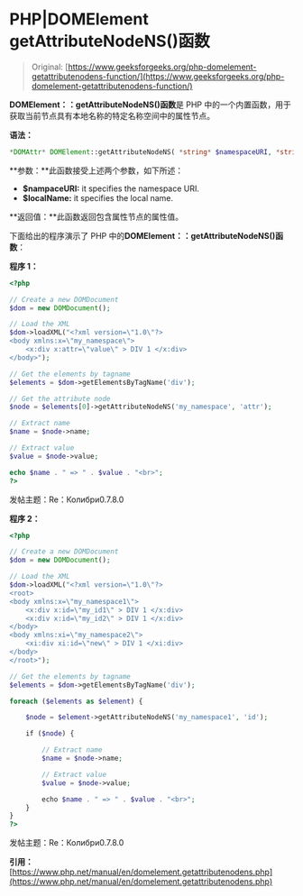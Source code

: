 # PHP|DOMElement getAttributeNodeNS()函数

> Original: [https://www.geeksforgeeks.org/php-domelement-getattributenodens-function/](https://www.geeksforgeeks.org/php-domelement-getattributenodens-function/)

**DOMElement：：getAttributeNodeNS()函数**是 PHP 中的一个内置函数，用于获取当前节点具有本地名称的特定名称空间中的属性节点。

**语法：**

```php
*DOMAttr* DOMElement::getAttributeNodeNS( *string* $namespaceURI, *string* $localName )
```

**参数：**此函数接受上述两个参数，如下所述：

*   **$nampaceURI:** it specifies the namespace URI.
*   **$localName:** it specifies the local name.

**返回值：**此函数返回包含属性节点的属性值。

下面给出的程序演示了 PHP 中的**DOMElement：：getAttributeNodeNS()函数**：

**程序 1：**

```php
<?php

// Create a new DOMDocument
$dom = new DOMDocument();

// Load the XML
$dom->loadXML("<?xml version=\"1.0\"?>
<body xmlns:x=\"my_namespace\">
    <x:div x:attr=\"value\" > DIV 1 </x:div>
</body>");

// Get the elements by tagname
$elements = $dom->getElementsByTagName('div');

// Get the attribute node
$node = $elements[0]->getAttributeNodeNS('my_namespace', 'attr');

// Extract name
$name = $node->name;

// Extract value
$value = $node->value;

echo $name . " => " . $value . "<br>";
?>
```

发帖主题：Re：Колибри0.7.8.0

**程序 2：**

```php
<?php

// Create a new DOMDocument
$dom = new DOMDocument();

// Load the XML
$dom->loadXML("<?xml version=\"1.0\"?>
<root>
<body xmlns:x=\"my_namespace1\">
    <x:div x:id=\"my_id1\" > DIV 1 </x:div>
    <x:div x:id=\"my_id2\" > DIV 1 </x:div>
</body>
<body xmlns:xi=\"my_namespace2\">
    <xi:div xi:id=\"new\" > DIV 1 </xi:div>
</body>
</root>");

// Get the elements by tagname
$elements = $dom->getElementsByTagName('div');

foreach ($elements as $element) {

    $node = $element->getAttributeNodeNS('my_namespace1', 'id');

    if ($node) {

        // Extract name
        $name = $node->name;

        // Extract value
        $value = $node->value;

        echo $name . " => " . $value . "<br>";
    }
}
?>
```

发帖主题：Re：Колибри0.7.8.0

**引用：**[https://www.php.net/manual/en/domelement.getattributenodens.php](https://www.php.net/manual/en/domelement.getattributenodens.php)